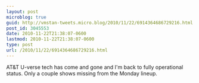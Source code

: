 ```yaml
---
layout: post
microblog: true
guid: http://vmstan-tweets.micro.blog/2010/11/22/6914364686729216.html
post_id: 3045553
date: 2010-11-22T21:38:07-0600
lastmod: 2010-11-22T21:38:07-0600
type: post
url: /2010/11/22/6914364686729216.html
---
```

AT&T U-verse tech has come and gone and I'm back to fully operational status. Only a couple shows missing from the Monday lineup.
